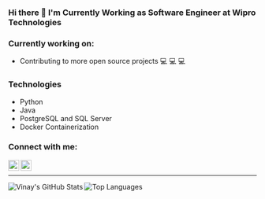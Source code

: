 ### Hi there 👋 I'm Currently Working as Software Engineer at Wipro Technologies


### Currently working on: 
- Contributing to more open source projects 💻 💻 💻

### Technologies
- Python
- Java
- PostgreSQL and SQL Server
- Docker Containerization

### Connect with me: 
[<img align="left" alt ="Vinay's LinkedIn" width="22px" src="https://cdn.jsdelivr.net/npm/simple-icons@v3/icons/linkedin.svg"/>][linkedin]
[<img align="left" alt ="Vinay's Twitter" width="22px" src="https://cdn.jsdelivr.net/npm/simple-icons@v3/icons/twitter.svg"/>][twitter]

<br>

---

<img align="left" alt="Vinay's GitHub Stats" src="https://github-readme-stats.vercel.app/api?username=V1NAY8&show_icons=true&hide_border=true&theme=gotham"/>
<img aligh="right" alt="Top Languages" src="https://github-readme-stats.vercel.app/api/top-langs/?username=V1NAY8&custom_title=Languages%20I%20have%20used&layout=compact&theme=radical"/>


[twitter]: https://twitter.com/pvinay1998/
[linkedin]: https://www.linkedin.com/in/saivinay8/
